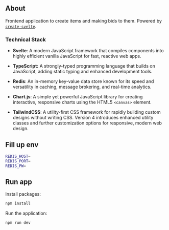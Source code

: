 ## About

Frontend application to create items and making bids to them. Powered by [`create-svelte`](https://github.com/sveltejs/kit/tree/master/packages/create-svelte).

### Technical Stack

- **Svelte**: A modern JavaScript framework that compiles components into highly efficient vanilla JavaScript for fast, reactive web apps.

- **TypeScript:** A strongly-typed programming language that builds on JavaScript, adding static typing and enhanced development tools.

- **Redis**: An in-memory key-value data store known for its speed and versatility in caching, message brokering, and real-time analytics.

- **Chart.js**: A simple yet powerful JavaScript library for creating interactive, responsive charts using the HTML5 `<canvas>` element.

- **TailwindCSS**: A utility-first CSS framework for rapidly building custom designs without writing CSS. Version 4 introduces enhanced utility classes and further customization options for responsive, modern web design.

## Fill up env

```bash
REDIS_HOST=
REDIS_PORT=
REDIS_PW=
```

## Run app

Install packages:

```bash
npm install
```

Run the application:

```bash
npm run dev
```
